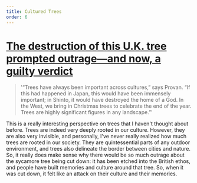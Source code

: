 ```yaml
---
title: Cultured Trees
order: 6
---
```


# [The destruction of this U.K. tree prompted outrage—and now, a guilty verdict](https://www.nationalgeographic.com/environment/article/sycamore-gap-tree-trial)

> '“Trees have always been important across cultures,” says Provan. “If this had happened in Japan, this would have been immensely important; in Shinto, it would have destroyed the home of a God. In the West, we bring in Christmas trees to celebrate the end of the year. Trees are highly significant figures in any landscape.”'

This is a really interesting perspective on trees that I haven't thought about before. Trees are indeed very deeply rooted in our culture. However, they are also very invisible, and personally, I've never really realized how much trees are rooted in our society. They are quintessential parts of any outdoor environment, and trees also delineate the border between cities and nature. So, it really does make sense why there would be so much outrage about the sycamore tree being cut down: it has been etched into the British ethos, and people have built memories and culture around that tree. So, when it was cut down, it felt like an attack on their culture and their memories.